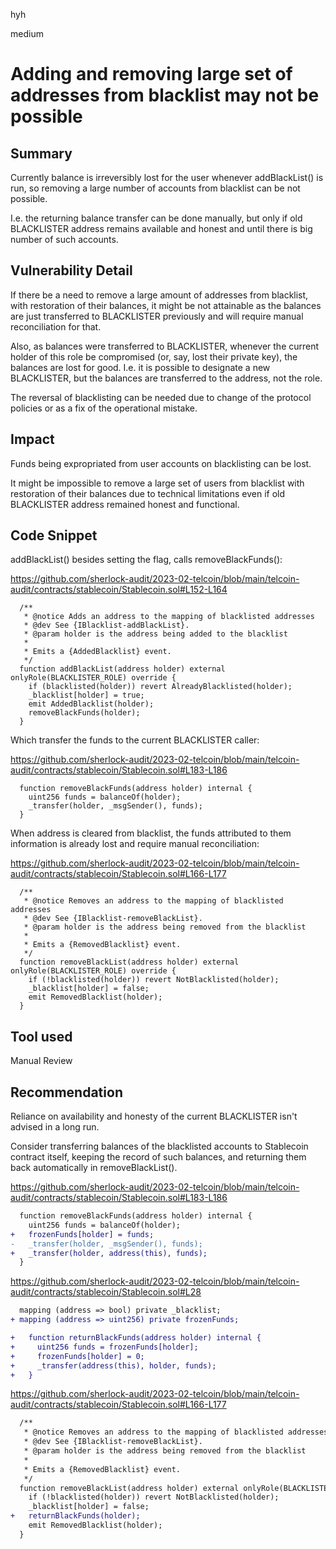 hyh

medium

# Adding and removing large set of addresses from blacklist may not be possible

## Summary

Currently balance is irreversibly lost for the user whenever addBlackList() is run, so removing a large number of accounts from blacklist can be not possible.

I.e. the returning balance transfer can be done manually, but only if old BLACKLISTER address remains available and honest and until there is big number of such accounts.

## Vulnerability Detail

If there be a need to remove a large amount of addresses from blacklist, with restoration of their balances, it might be not attainable as the balances are just transferred to BLACKLISTER previously and will require manual reconciliation for that.

Also, as balances were transferred to BLACKLISTER, whenever the current holder of this role be compromised (or, say, lost their private key), the balances are lost for good. I.e. it is possible to designate a new BLACKLISTER, but the balances are transferred to the address, not the role.

The reversal of blacklisting can be needed due to change of the protocol policies or as a fix of the operational mistake.

## Impact

Funds being expropriated from user accounts on blacklisting can be lost.

It might be impossible to remove a large set of users from blacklist with restoration of their balances due to technical limitations even if old BLACKLISTER address remained honest and functional.

## Code Snippet

addBlackList() besides setting the flag, calls removeBlackFunds():

https://github.com/sherlock-audit/2023-02-telcoin/blob/main/telcoin-audit/contracts/stablecoin/Stablecoin.sol#L152-L164

```solidity
  /**
   * @notice Adds an address to the mapping of blacklisted addresses
   * @dev See {IBlacklist-addBlackList}.
   * @param holder is the address being added to the blacklist
   *
   * Emits a {AddedBlacklist} event.
   */
  function addBlackList(address holder) external onlyRole(BLACKLISTER_ROLE) override {
    if (blacklisted(holder)) revert AlreadyBlacklisted(holder);
    _blacklist[holder] = true;
    emit AddedBlacklist(holder);
    removeBlackFunds(holder);
  }
```

Which transfer the funds to the current BLACKLISTER caller:

https://github.com/sherlock-audit/2023-02-telcoin/blob/main/telcoin-audit/contracts/stablecoin/Stablecoin.sol#L183-L186

```solidity
  function removeBlackFunds(address holder) internal {
    uint256 funds = balanceOf(holder);
    _transfer(holder, _msgSender(), funds);
  }
```

When address is cleared from blacklist, the funds attributed to them information is already lost and require manual reconciliation:

https://github.com/sherlock-audit/2023-02-telcoin/blob/main/telcoin-audit/contracts/stablecoin/Stablecoin.sol#L166-L177

```solidity
  /**
   * @notice Removes an address to the mapping of blacklisted addresses
   * @dev See {IBlacklist-removeBlackList}.
   * @param holder is the address being removed from the blacklist
   *
   * Emits a {RemovedBlacklist} event.
   */
  function removeBlackList(address holder) external onlyRole(BLACKLISTER_ROLE) override {
    if (!blacklisted(holder)) revert NotBlacklisted(holder);
    _blacklist[holder] = false;
    emit RemovedBlacklist(holder);
  }
```

## Tool used

Manual Review

## Recommendation

Reliance on availability and honesty of the current BLACKLISTER isn't advised in a long run.

Consider transferring balances of the blacklisted accounts to Stablecoin contract itself, keeping the record of such balances, and returning them back automatically in removeBlackList().

https://github.com/sherlock-audit/2023-02-telcoin/blob/main/telcoin-audit/contracts/stablecoin/Stablecoin.sol#L183-L186

```diff
  function removeBlackFunds(address holder) internal {
    uint256 funds = balanceOf(holder);
+   frozenFunds[holder] = funds;
-   _transfer(holder, _msgSender(), funds);
+   _transfer(holder, address(this), funds);
  }
```

https://github.com/sherlock-audit/2023-02-telcoin/blob/main/telcoin-audit/contracts/stablecoin/Stablecoin.sol#L28

```diff
  mapping (address => bool) private _blacklist;
+ mapping (address => uint256) private frozenFunds;
```

```diff
+   function returnBlackFunds(address holder) internal {
+     uint256 funds = frozenFunds[holder];
+     frozenFunds[holder] = 0;
+     _transfer(address(this), holder, funds);
+   }
```

https://github.com/sherlock-audit/2023-02-telcoin/blob/main/telcoin-audit/contracts/stablecoin/Stablecoin.sol#L166-L177

```diff
  /**
   * @notice Removes an address to the mapping of blacklisted addresses
   * @dev See {IBlacklist-removeBlackList}.
   * @param holder is the address being removed from the blacklist
   *
   * Emits a {RemovedBlacklist} event.
   */
  function removeBlackList(address holder) external onlyRole(BLACKLISTER_ROLE) override {
    if (!blacklisted(holder)) revert NotBlacklisted(holder);
    _blacklist[holder] = false;
+   returnBlackFunds(holder);
    emit RemovedBlacklist(holder);
  }
```